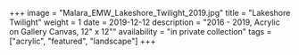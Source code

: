 +++
image = "Malara_EMW_Lakeshore_Twilight_2019.jpg"
title = "Lakeshore Twilight"
weight = 1
date = 2019-12-12
description = "2016 - 2019, Acrylic on Gallery Canvas, 12\" x 12\""
availability = "in private collection"
tags = ["acrylic", "featured", "landscape"]
+++

